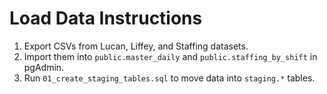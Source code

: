 # Load Data Instructions

1. Export CSVs from Lucan, Liffey, and Staffing datasets.
2. Import them into `public.master_daily` and `public.staffing_by_shift` in pgAdmin.
3. Run `01_create_staging_tables.sql` to move data into `staging.*` tables.
